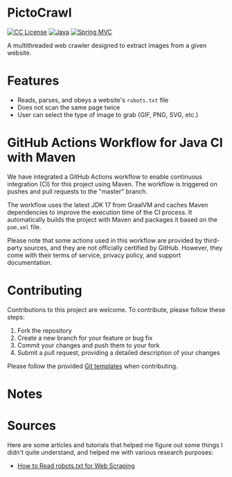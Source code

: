 # PictoCrawl

[![CC License][license-badge]][license]
[![Java][java-badge]][oracle-java]
[![Spring MVC][spring-badge]][spring]

A multithreaded web crawler designed to extract images from a given website.

# Features

- Reads, parses, and obeys a website's `robots.txt` file
- Does not scan the same page twice
- User can select the type of image to grab (GIF, PNG, SVG, etc.)

# GitHub Actions Workflow for Java CI with Maven

We have integrated a GitHub Actions workflow to enable continuous integration (CI) for this project using Maven. 
The workflow is triggered on pushes and pull requests to the "master" branch.

The workflow uses the latest JDK 17 from GraalVM and caches Maven dependencies to improve the execution time of the CI process. 
It automatically builds the project with Maven and packages it based on the `pom.xml` file.

Please note that some actions used in this workflow are provided by third-party sources, and they are not officially certified by GitHub. 
However, they come with their terms of service, privacy policy, and support documentation.

# Contributing

Contributions to this project are welcome. To contribute, please follow these steps:

1. Fork the repository
2. Create a new branch for your feature or bug fix
3. Commit your changes and push them to your fork
4. Submit a pull request, providing a detailed description of your changes

Please follow the provided [Git templates][git-templates] when contributing.

# Notes


# Sources

Here are some articles and tutorials that helped me figure out some things I didn't quite understand, and helped me with
various research purposes:

- [How to Read robots.txt for Web Scraping](https://www.zenrows.com/blog/robots-txt-web-scraping)

<!-- Links -->

[license]: http://creativecommons.org/licenses/by/4.0/

[git-templates]: ./docs/git

[oracle-java]: https://www.oracle.com/java/technologies/downloads/#java17

[jakarta]: https://jakarta.ee/

[spring]: https://spring.io/

[thymeleaf]: https://www.thymeleaf.org/

[robots-txt]: https://www.zenrows.com/blog/robots-txt-web-scraping

<!-- Badges -->

[license-badge]: https://img.shields.io/badge/License-CC%20BY%204.0-lightgrey.svg

[java-badge]: https://img.shields.io/badge/Java-JDK%2017-007396

[jakarta-badge]: https://img.shields.io/badge/jakarta%20ee-10-FDB940

[spring-badge]: https://img.shields.io/badge/Spring-6.0.11-6DB33F

[thymeleaf-badge]: https://img.shields.io/badge/thymeleaf-3.1.1-005F0F?logo=thymeleaf
